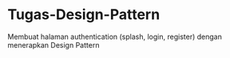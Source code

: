 # Tugas-Design-Pattern
Membuat halaman authentication (splash, login, register) dengan menerapkan Design Pattern
